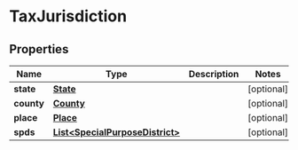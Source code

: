 
# TaxJurisdiction

## Properties
Name | Type | Description | Notes
------------ | ------------- | ------------- | -------------
**state** | [**State**](State.md) |  |  [optional]
**county** | [**County**](County.md) |  |  [optional]
**place** | [**Place**](Place.md) |  |  [optional]
**spds** | [**List&lt;SpecialPurposeDistrict&gt;**](SpecialPurposeDistrict.md) |  |  [optional]



